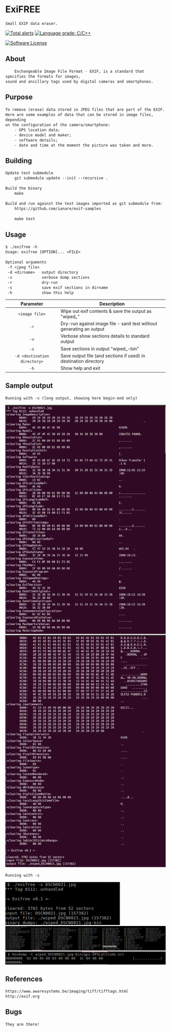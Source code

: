 # ExiFREE
    Small EXIF data eraser.

[![Total alerts](https://img.shields.io/lgtm/alerts/g/carloslack/exifree.svg?logo=lgtm&logoWidth=18)](https://lgtm.com/projects/g/carloslack/exifree/alerts/)
[![Language grade: C/C++](https://img.shields.io/lgtm/grade/cpp/g/carloslack/exifree.svg?logo=lgtm&logoWidth=18)](https://lgtm.com/projects/g/carloslack/exifree/context:cpp)

<p align="left">
    <a href="https://github.com/carloslack/exifree/blob/master/LICENSE"><img alt="Software License" src="https://img.shields.io/badge/MIT-license-green.svg?style=flat-square"></a>
</p>


## About
        Exchangeable Image File Format - EXIF, is a standard that specifies the formats for images,
    sound and ancillary tags used by digital cameras and smartphones.

## Purpose
    To remove (erase) data stored in JPEG files that are part of the EXIF.
    Here are some examples of data that can be stored in image files, depending
    on the configuration of the camera/smartphone:
        - GPS location data;
        - device model and maker;
        - software details;
        - date and time at the moment the picture was taken and more.

## Building
    Update test submodule
        git submodule update --init --recursive .

    Build the binary
        make

    Build and run against the test images imported as git submodule from:
        https://github.com/ianare/exif-samples

        make test

## Usage
    $ ./exifree -h
    Usage: exifree [OPTION]... <FILE>

    Optional arguments
     -f <jpeg file>
     -d <dirname>   output directory
     -v             verbose dump sections
     -r             dry-run
     -s             save exif sections in dirname
     -h             show this help

| Parameter                    | Description                           |
|:----------------------------:|---------------------------------------|
| `<image file>`               | Wipe out exif contents & save the output as "wiped_<image file>" |
| `-r`                         | Dry-run against image file - sanit test without generating an output |
| `-v`                         | Verbose show sections details to standard output |
| `-s`                         | Save sections in output "wiped_<image file>-bin" |
| `-d <destination directory>` | Save output file (and sections if used) in destination directory |
| `-h`                         | Show help and exit |

## Sample output

    Running with -v (long output, showing here begin-end only)

![Screenshot](docs/images/ex1.png)
![Screenshot](docs/images/ex2.png)

    Running with -s

![Screenshot](docs/images/sct1.png)
![Screenshot](docs/images/sct2.png)
![Screenshot](docs/images/sct3.png)

## References
    https://www.awaresystems.be/imaging/tiff/tifftags.html
    http://exif.org

## Bugs
    They are there!
